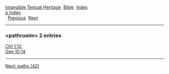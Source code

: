 [Intangible Textual Heritage](../../index)  [Bible](../index) 
[Index](index)   
[p Index](_p_)  
  [Previous](c08307)  [Next](c08309) 

------------------------------------------------------------------------

### &lt;pathrusim&gt; 2 entries

[Ch1 1:12](../kjv/ch1001.htm#012)  
[Gen 10:14](../kjv/gen010.htm#014)  

------------------------------------------------------------------------

[Next: paths (42)](c08309)
